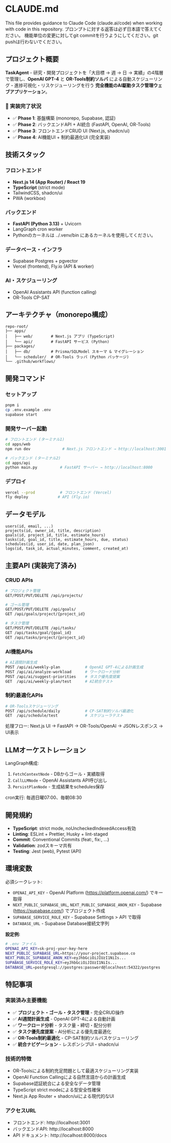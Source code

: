 # CLAUDE.md

This file provides guidance to Claude Code (claude.ai/code) when working with code in this repository.
プロンプトに対する返答は必ず日本語で答えてください。
機能単位の変更に対してgit commitを行うようにしてください。git pushは行わないでください。

## プロジェクト概要

**TaskAgent** - 研究・開発プロジェクトを「大目標 → 週 → 日 → 実績」の4階層で管理し、**OpenAI GPT-4** と **OR-Tools制約ソルバ** による自動スケジューリング・進捗可視化・リスケジューリングを行う **完全機能のAI駆動タスク管理ウェブアプリケーション**。

### 🚀 実装完了状況
- ✅ **Phase 1**: 基盤構築 (monorepo, Supabase, 認証)
- ✅ **Phase 2**: バックエンドAPI + AI統合 (FastAPI, OpenAI, OR-Tools)  
- ✅ **Phase 3**: フロントエンドCRUD UI (Next.js, shadcn/ui)
- ✅ **Phase 4**: AI機能UI + 制約最適化UI (完全実装)

## 技術スタック

### フロントエンド
- **Next.js 14 (App Router) / React 19**
- **TypeScript** (strict mode)
- TailwindCSS, shadcn/ui
- PWA (workbox)

### バックエンド
- **FastAPI (Python 3.13)** + Uvicorn
- LangGraph cron worker
- Pythonのカーネルは ../.venv/bin にあるカーネルを使用してください。

### データベース・インフラ
- Supabase Postgres + pgvector
- Vercel (frontend), Fly.io (API & worker)

### AI・スケジューリング
- OpenAI Assistants API (function calling)
- OR-Tools CP-SAT

## アーキテクチャ（monorepo構成）

```
repo-root/
├── apps/
│   ├── web/        # Next.js アプリ (TypeScript)
│   └── api/        # FastAPI サービス (Python)
├── packages/
│   ├── db/         # Prisma/SQLModel スキーマ & マイグレーション
│   └── scheduler/  # OR-Tools ラッパ (Python パッケージ)
└── .github/workflows/
```

## 開発コマンド

### セットアップ
```bash
pnpm i
cp .env.example .env
supabase start
```

### 開発サーバー起動
```bash
# フロントエンド (ターミナル1)
cd apps/web
npm run dev              # Next.js フロントエンド → http://localhost:3001

# バックエンド (ターミナル2)  
cd apps/api
python main.py          # FastAPI サーバー → http://localhost:8000
```

### デプロイ
```bash
vercel --prod           # フロントエンド (Vercel)
fly deploy             # API (Fly.io)
```

## データモデル

```
users(id, email, ...)
projects(id, owner_id, title, description)
goals(id, project_id, title, estimate_hours)
tasks(id, goal_id, title, estimate_hours, due, status)
schedules(id, user_id, date, plan_json)
logs(id, task_id, actual_minutes, comment, created_at)
```

## 主要API (実装完了済み)

### **CRUD APIs** 
```bash
# プロジェクト管理
GET/POST/PUT/DELETE /api/projects/

# ゴール管理  
GET/POST/PUT/DELETE /api/goals/
GET /api/goals/project/{project_id}

# タスク管理
GET/POST/PUT/DELETE /api/tasks/
GET /api/tasks/goal/{goal_id}
GET /api/tasks/project/{project_id}
```

### **AI機能APIs**
```bash
# AI週間計画生成
POST /api/ai/weekly-plan           # OpenAI GPT-4による計画生成
POST /api/ai/analyze-workload      # ワークロード分析
POST /api/ai/suggest-priorities    # タスク優先度提案
GET  /api/ai/weekly-plan/test      # AI統合テスト
```

### **制約最適化APIs**
```bash  
# OR-Toolsスケジューリング
POST /api/schedule/daily           # CP-SAT制約ソルバ最適化
GET  /api/schedule/test            # スケジューラテスト
```

処理フロー: Next.js UI → FastAPI → OR-Tools/OpenAI → JSONレスポンス → UI表示

## LLMオーケストレーション

LangGraph構成:
1. `FetchContextNode` - DBからゴール・実績取得
2. `CallLLMNode` - OpenAI Assistants API呼び出し
3. `PersistPlanNode` - 生成結果をschedules保存

cron実行: 毎週日曜07:00、毎朝08:30

## 開発規約

- **TypeScript**: strict mode, noUncheckedIndexedAccess有効
- **Linting**: ESLint + Prettier, Husky + lint-staged
- **Commit**: Conventional Commits (feat:, fix:, ...)
- **Validation**: zodスキーマ共有
- **Testing**: Jest (web), Pytest (API)

## 環境変数

必須シークレット:
- `OPENAI_API_KEY` - OpenAI Platform (https://platform.openai.com/) でキー取得
- `NEXT_PUBLIC_SUPABASE_URL`, `NEXT_PUBLIC_SUPABASE_ANON_KEY` - Supabase (https://supabase.com/) でプロジェクト作成
- `SUPABASE_SERVICE_ROLE_KEY` - Supabase Settings > API で取得
- `DATABASE_URL` - Supabase Database接続文字列

**設定例:**
```bash
# .env ファイル
OPENAI_API_KEY=sk-proj-your-key-here
NEXT_PUBLIC_SUPABASE_URL=https://your-project.supabase.co
NEXT_PUBLIC_SUPABASE_ANON_KEY=eyJhbGciOiJIUzI1NiIs...
SUPABASE_SERVICE_ROLE_KEY=eyJhbGciOiJIUzI1NiIs...
DATABASE_URL=postgresql://postgres:password@localhost:54322/postgres
```

## 特記事項

### **実装済み主要機能**
- ✅ **プロジェクト・ゴール・タスク管理** - 完全CRUD操作
- ✅ **AI週間計画生成** - OpenAI GPT-4による自動計画
- ✅ **ワークロード分析** - タスク量・締切・配分分析  
- ✅ **タスク優先度提案** - AI分析による優先度最適化
- ✅ **OR-Tools制約最適化** - CP-SAT制約ソルバスケジューリング
- ✅ **統合ナビゲーション** - レスポンシブUI・shadcn/ui

### **技術的特徴**
- OR-Toolsによる制約充足問題として最適スケジューリング実装
- OpenAI Function Callingによる自然言語からの計画生成  
- Supabase認証統合による安全なデータ管理
- TypeScript strict modeによる型安全性確保
- Next.js App Router + shadcn/uiによる現代的なUI

### **アクセスURL**
- フロントエンド: http://localhost:3001
- バックエンドAPI: http://localhost:8000  
- API ドキュメント: http://localhost:8000/docs